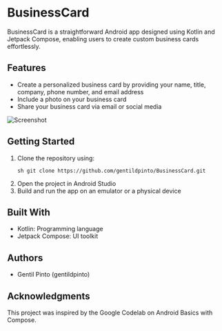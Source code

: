 # BusinessCard

BusinessCard is a straightforward Android app designed using Kotlin and Jetpack Compose, enabling users to create custom business cards effortlessly.

## Features
- Create a personalized business card by providing your name, title, company, phone number, and email address
- Include a photo on your business card
- Share your business card via email or social media

![Screenshot](screenshot.png)

## Getting Started
1. Clone the repository using:
   ```
   sh git clone https://github.com/gentildpinto/BusinessCard.git
   
2. Open the project in Android Studio
3. Build and run the app on an emulator or a physical device

## Built With
- Kotlin: Programming language
- Jetpack Compose: UI toolkit

## Authors
- Gentil Pinto (gentildpinto)

## Acknowledgments
This project was inspired by the Google Codelab on Android Basics with Compose.
